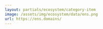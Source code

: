 ```yaml
---
layout: partials/ecosystem/category-item
image: /assets/img/ecosystem/data/ens.png
url: https://ens.domains/
---
```

